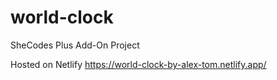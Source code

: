 # world-clock
SheCodes Plus Add-On Project

Hosted on Netlify
https://world-clock-by-alex-tom.netlify.app/

